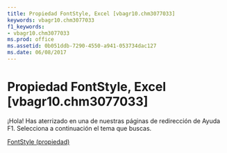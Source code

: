 ```yaml
---
title: Propiedad FontStyle, Excel [vbagr10.chm3077033]
keywords: vbagr10.chm3077033
f1_keywords:
- vbagr10.chm3077033
ms.prod: office
ms.assetid: 0b051ddb-7290-4550-a941-053734dac127
ms.date: 06/08/2017
---
```





# Propiedad FontStyle, Excel [vbagr10.chm3077033]

¡Hola! Has aterrizado en una de nuestras páginas de redirección de Ayuda F1. Selecciona a continuación el tema que buscas.


 [FontStyle (propiedad)](http://msdn.microsoft.com/library/fontstyle-property%28Office.15%29.aspx)


